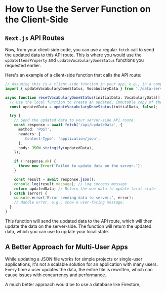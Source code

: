 # How to Use the Server Function on the Client-Side

## `Next.js` API Routes

Now, from your client-side code, you can use a regular `fetch` call to send the updated data to this API route. This is where you would use the `updateItemsProperty` and `updateVocabularyDoneStatus` functions you requested earlier.

Here's an example of a client-side function that calls the API route:

```ts
// Assuming this is a client-side function in your app, e.g., in a component or a separate service file.
import { updateVocabularyDoneStatus, VocabularyData } from './data-service-functions';

async function resetVocabularyDoneStatus(initialData: VocabularyData[]) {
  // Use the local function to create an updated, immutable copy of the data.
  const updatedData = updateVocabularyDoneStatus(initialData, false);

  try {
    // Send the updated data to your server-side API route.
    const response = await fetch('/api/updateData', {
      method: 'POST',
      headers: {
        'Content-Type': 'application/json',
      },
      body: JSON.stringify(updatedData),
    });

    if (!response.ok) {
      throw new Error('Failed to update data on the server.');
    }

    const result = await response.json();
    console.log(result.message); // Log success message
    return updatedData; // Return the new data to update local state
  } catch (error) {
    console.error('Error sending data to server:', error);
    // Handle error, e.g., show a user-facing message.
  }
}
```

This function will send the updated data to the API route, which will then update the data on the server-side. The function will return the updated data, which you can use to update your local state.

## A Better Approach for Multi-User Apps

While updating a JSON file works for simple projects or single-user applications, it's not a scalable solution for an application with many users. Every time a user updates the data, the entire file is rewritten, which can cause issues with concurrency and performance.

A much better approach would be to use a database like Firestore,
